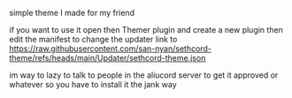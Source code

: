 simple theme I made for my friend

if you want to use it open then Themer plugin and create a new plugin then edit the manifest to change the updater link to https://raw.githubusercontent.com/san-nyan/sethcord-theme/refs/heads/main/Updater/sethcord-theme.json

im way to lazy to talk to people in the aliucord server to get it approved or whatever so you have to install it the jank way
